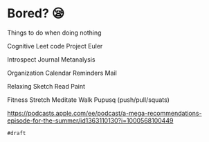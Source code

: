 # Bored? 😪

Things to do when doing nothing

Cognitive
    Leet code
    Project Euler

Introspect
    Journal
    Metanalysis

Organization
    Calendar
    Reminders
    Mail

Relaxing
    Sketch
    Read
    Paint

Fitness
    Stretch
    Meditate
    Walk
    Pupusq (push/pull/squats)

<https://podcasts.apple.com/ee/podcast/a-mega-recommendations-episode-for-the-summer/id1363110130?i=1000568100449>

`#draft`
